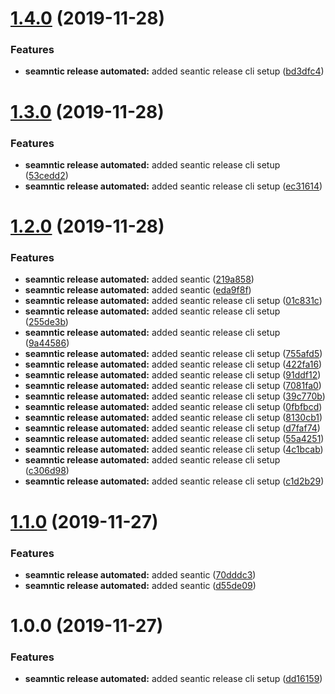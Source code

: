 # [1.4.0](https://github.com/sharathhanswadi/test-repo/compare/v1.3.0...v1.4.0) (2019-11-28)


### Features

* **seamntic release automated:** added seantic release cli setup ([bd3dfc4](https://github.com/sharathhanswadi/test-repo/commit/bd3dfc4e6684db5bed4f615106b3c5dcb1c1d455))

# [1.3.0](https://github.com/sharathhanswadi/test-repo/compare/v1.2.0...v1.3.0) (2019-11-28)


### Features

* **seamntic release automated:** added seantic release cli setup ([53cedd2](https://github.com/sharathhanswadi/test-repo/commit/53cedd20b4bfe5df464e3655258018577923acc0))
* **seamntic release automated:** added seantic release cli setup ([ec31614](https://github.com/sharathhanswadi/test-repo/commit/ec31614849b6d75c82543f346f510560e1409660))

# [1.2.0](https://github.com/sharathhanswadi/test-repo/compare/v1.1.0...v1.2.0) (2019-11-28)


### Features

* **seamntic release automated:** added seantic ([219a858](https://github.com/sharathhanswadi/test-repo/commit/219a858973e2b4e6d473672713427c57d727abe0))
* **seamntic release automated:** added seantic ([eda9f8f](https://github.com/sharathhanswadi/test-repo/commit/eda9f8ffc7f22052361111d3264ee9aa95b594d4))
* **seamntic release automated:** added seantic release cli setup ([01c831c](https://github.com/sharathhanswadi/test-repo/commit/01c831c7be371db93486f518e3d79746a774dddf))
* **seamntic release automated:** added seantic release cli setup ([255de3b](https://github.com/sharathhanswadi/test-repo/commit/255de3b06d0b08ea6f5af8cbdeed2d425c3abe50))
* **seamntic release automated:** added seantic release cli setup ([9a44586](https://github.com/sharathhanswadi/test-repo/commit/9a4458676c04cbb9b498990c096ecab54bf2c3e2))
* **seamntic release automated:** added seantic release cli setup ([755afd5](https://github.com/sharathhanswadi/test-repo/commit/755afd56d31ebcf47309d912169806e306f70e11))
* **seamntic release automated:** added seantic release cli setup ([422fa16](https://github.com/sharathhanswadi/test-repo/commit/422fa161d924ab16a6eeb5c8086952c35ac7a80a))
* **seamntic release automated:** added seantic release cli setup ([91ddf12](https://github.com/sharathhanswadi/test-repo/commit/91ddf122538aa88ec7531daa16dcc1b5b743701d))
* **seamntic release automated:** added seantic release cli setup ([7081fa0](https://github.com/sharathhanswadi/test-repo/commit/7081fa009b6e10bbdc9b6c11141b9a6ce9106c25))
* **seamntic release automated:** added seantic release cli setup ([39c770b](https://github.com/sharathhanswadi/test-repo/commit/39c770bc5b8172d3acd3822be1eea99d3f46d443))
* **seamntic release automated:** added seantic release cli setup ([0fbfbcd](https://github.com/sharathhanswadi/test-repo/commit/0fbfbcda3ca8c161a5169d42b9966222e3f0778c))
* **seamntic release automated:** added seantic release cli setup ([8130cb1](https://github.com/sharathhanswadi/test-repo/commit/8130cb1511d5674213a55322cea5cadccead8cae))
* **seamntic release automated:** added seantic release cli setup ([d7faf74](https://github.com/sharathhanswadi/test-repo/commit/d7faf745f40a24ff75e231f251ae10bee8368586))
* **seamntic release automated:** added seantic release cli setup ([55a4251](https://github.com/sharathhanswadi/test-repo/commit/55a4251ba5d7aa7cb364b605939139345d607c20))
* **seamntic release automated:** added seantic release cli setup ([4c1bcab](https://github.com/sharathhanswadi/test-repo/commit/4c1bcabd3f80f33c3aacedc93aedac280215f974))
* **seamntic release automated:** added seantic release cli setup ([c306d98](https://github.com/sharathhanswadi/test-repo/commit/c306d98a6ba98f9aa1961e8df6b26de0ac3433b5))
* **seamntic release automated:** added seantic release cli setup ([c1d2b29](https://github.com/sharathhanswadi/test-repo/commit/c1d2b296cff773a668b7a32bf862c9be3ed2a384))

# [1.1.0](https://github.com/sharathhanswadi/test-repo/compare/v1.0.0...v1.1.0) (2019-11-27)


### Features

* **seamntic release automated:** added seantic ([70dddc3](https://github.com/sharathhanswadi/test-repo/commit/70dddc335c191ff0def9c97faffb8ffe382b8bbf))
* **seamntic release automated:** added seantic ([d55de09](https://github.com/sharathhanswadi/test-repo/commit/d55de095d777a7c611fb039436479e46a4a6ae5d))

# 1.0.0 (2019-11-27)


### Features

* **seamntic release automated:** added seantic release cli setup ([dd16159](https://github.com/sharathhanswadi/test-repo/commit/dd16159d70abc2f47ce723b4ade787be0194f148))
